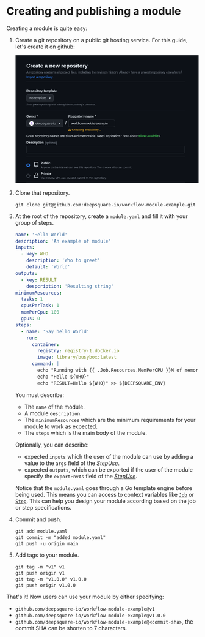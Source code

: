 # Creating and publishing a module

Creating a module is quite easy:

1. Create a git repository on a public git hosting service. For this guide, let's create it on github:

   ![github-create](./00-overview.assets/github-create.png)

2. Clone that repository.

   ```shell "user@~/"
   git clone git@github.com:deepsquare-io/workflow-module-example.git
   ```

3. At the root of the repository, create a `module.yaml` and fill it with your group of steps.

   ```yaml "module.yaml"
   name: 'Hello World'
   description: 'An example of module'
   inputs:
     - key: WHO
       description: 'Who to greet'
       default: 'World'
   outputs:
     - key: RESULT
       despcription: 'Resulting string'
   minimumResources:
     tasks: 1
     cpusPerTask: 1
     memPerCpu: 100
     gpus: 0
   steps:
     - name: 'Say hello World'
       run:
         container:
           registry: registry-1.docker.io
           image: library/busybox:latest
         command: |
           echo "Running with {{ .Job.Resources.MemPerCPU }}M of memory"
           echo "Hello ${WHO}"
           echo "RESULT=Hello ${WHO}" >> ${DEEPSQUARE_ENV}
   ```

   You must describe:

   - The `name` of the module.
   - A module `description`.
   - The `minimumResources` which are the minimum requirements for your module to work as expected.
   - The `steps` which is the main body of the module.

   Optionally, you can describe:

   - expected `inputs` which the user of the module can use by adding a value to the `args` field of the [_StepUse_](/workflow/workflow-api-reference/job#stepsuse-stepuse).
   - expected `outputs`, which can be exported if the user of the module specify the `exportEnvAs` field of the [_StepUse_](/workflow/workflow-api-reference/job#stepsuse-stepuse).

   Notice that the `module.yaml` goes through a Go template engine before being used. This means you can access to context variables like [`Job`](/workflow/workflow-api-reference/job) or [`Step`](/workflow/workflow-api-reference/job#steps-step). This can help you design your module according based on the job or step specifications.

4. Commit and push.

   ```shell title="user@~/workflow-module-example"
   git add module.yaml
   git commit -m "added module.yaml"
   git push -u origin main

   ```

5. Add tags to your module.

   ```shell title="user@~/workflow-module-example"
   git tag -m "v1" v1
   git push origin v1
   git tag -m "v1.0.0" v1.0.0
   git push origin v1.0.0
   ```

That's it! Now users can use your module by either specifying:

- `github.com/deepsquare-io/workflow-module-example@v1`
- `github.com/deepsquare-io/workflow-module-example@v1.0.0`
- `github.com/deepsquare-io/workflow-module-example@<commit-sha>`, the commit SHA can be shorten to 7 characters.
